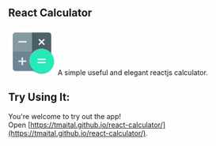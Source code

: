## React Calculator

<img src="Calculator-icon.png" />
A simple useful and elegant reactjs calculator.

## Try Using It:

You're welcome to try out the app!<br />
Open [https://tmaital.github.io/react-calculator/](https://tmaital.github.io/react-calculator/).
